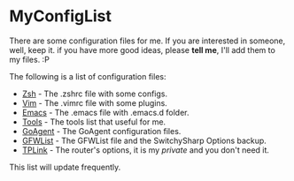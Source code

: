 MyConfigList
=========

There are some configuration files for me.
If you are interested in someone, well, keep it.
if you have more good ideas, please **tell me**,
I'll add them to my files. :P

The following is a list of configuration files:
*   [Zsh](./Zsh)          - The .zshrc file with some configs.
*   [Vim](./Vim)          - The .vimrc file with some plugins.
*   [Emacs](./Emacs)      - The .emacs file with .emacs.d folder.
*   [Tools](./tools)      - The tools list that useful for me.
*   [GoAgent](./proxy)    - The GoAgent configuration files.
*   [GFWList](./GFWList)  - The GFWList file and the SwitchySharp
                            Options backup.
*   [TPLink](./tp.bin)    - The router's options, it is my *private*
                            and you don't need it.

This list will update frequently.
